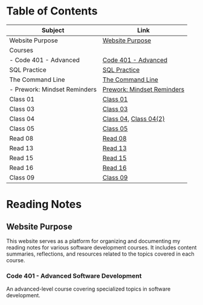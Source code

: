 # Table of Contents

| Subject                        | Link                                                |
| ------------------------------ | --------------------------------------------------- |
| Website Purpose                | [Website Purpose](#website-purpose)                 |
| Courses                        |                                                     |
|   - Code 401 - Advanced        | [Code 401 - Advanced](#code-401---advanced)         |
| SQL Practice                   | [SQL Practice](SQLPractice.md)                      |
| The Command Line               | [The Command Line](Command-Line.md)                 |
|   - Prework: Mindset Reminders | [Prework: Mindset Reminders](PrepYourMindset.md)    |
| Class 01                       | [Class 01](class-01.md)                             |
| Class 03                       | [Class 03](class03.md)                              |
| Class 04                       | [Class 04](class04.md), [Class 04(2)](class04(2).md)|
| Class 05                       | [Class 05](class05.md)                              |
| Read 08                        | [Read 08](read09.md)                                |
| Read 13                        | [Read 13](read13.md)                                |
| Read 15                        | [Read 15](read15.md)                                |
| Read 16                        | [Read 16](read16.md)                                |
| Class 09                       | [Class 09](class09.md)                              |


# Reading Notes 

## Website Purpose

This website serves as a platform for organizing and documenting my reading notes for various software development courses. It includes content summaries, reflections, and resources related to the topics covered in each course.

### Code 401 - Advanced Software Development

An advanced-level course covering specialized topics in software development.
